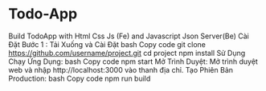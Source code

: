 # Todo-App
Build TodoApp with Html Css Js (Fe) and Javascript Json Server(Be)
Cài Đặt
Bước 1 : Tải Xuống và Cài Đặt
bash
Copy code
git clone https://github.com/username/project.git
cd project
npm install
Sử Dụng
Chạy Ứng Dụng:
bash
Copy code
npm start
Mở Trình Duyệt:
Mở trình duyệt web và nhập http://localhost:3000 vào thanh địa chỉ.
Tạo Phiên Bản Production:
bash
Copy code
npm run build
